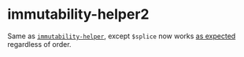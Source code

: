 immutability-helper2
====================

Same as [`immutability-helper`](https://github.com/kolodny/immutability-helper), except `$splice` now works [as expected](https://github.com/kolodny/immutability-helper/issues/12) regardless of order.

